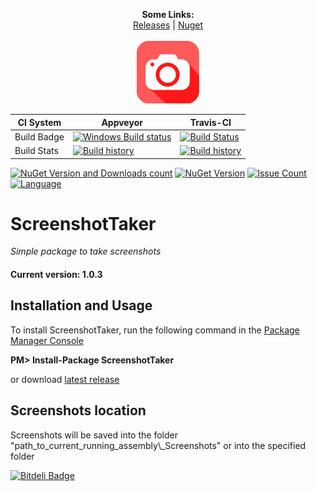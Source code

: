 <p align="center">
  <b>Some Links:</b><br>
  <a href="https://github.com/elv1s42/ScreenshotTaker/releases">Releases</a> |
  <a href="https://www.nuget.org/packages/ScreenshotTaker">Nuget</a> 
  <br><br>
  <img src="https://github.com/elv1s42/ScreenshotTaker/blob/master/Icon.png?raw=true" alt="Project icon">
</p>

|CI System|Appveyor|Travis-CI|
|---|---|---|
|Build Badge|[![Windows Build status](https://ci.appveyor.com/api/projects/status/github/elv1s42/screenshottaker?branch=master&svg=true)](https://ci.appveyor.com/project/elv1s42/screenshottaker/branch/master)|[![Build Status](https://travis-ci.org/elv1s42/ScreenshotTaker.svg)](https://travis-ci.org/elv1s42/ScreenshotTaker)|
|Build Stats|[![Build history](https://buildstats.info/appveyor/chart/elv1s42/ScreenshotTaker?branch=master)](https://ci.appveyor.com/project/elv1s42/screenshottaker/history/branch/master)|[![Build history](https://buildstats.info/travisci/chart/elv1s42/ScreenshotTaker?branch=master)](https://travis-ci.org/elv1s42/ScreenshotTaker/builds)|

[![NuGet Version and Downloads count](https://buildstats.info/nuget/ScreenshotTaker)](https://www.nuget.org/packages/ScreenshotTaker)
[![NuGet Version](https://img.shields.io/nuget/v/ScreenshotTaker.svg)](https://www.nuget.org/packages/ScreenshotTaker)
[![Issue Count](https://codeclimate.com/github/elv1s42/ScreenshotTaker/badges/issue_count.svg)](https://codeclimate.com/github/elv1s42/ScreenshotTaker)
[![Language](http://gh-toprated.info/Badges/LanguageBadge?user=elv1s42&repo=ScreenshotTaker)](https://github.com/elv1s42/ScreenshotTaker)


# ScreenshotTaker
_Simple package to take screenshots_

#### Current version: 1.0.3

##  Installation and Usage

To install ScreenshotTaker, run the following command in the [Package Manager Console](http://docs.nuget.org/docs/start-here/using-the-package-manager-console) 

**PM> Install-Package ScreenshotTaker**

or download [latest release](https://github.com/elv1s42/ScreenshotTaker/releases)

##  Screenshots location

Screenshots will be saved into the folder "path_to_current_running_assembly\\_Screenshots" 
or into the specified folder


[![Bitdeli Badge](https://d2weczhvl823v0.cloudfront.net/elv1s42/screenshottaker/trend.png)](https://bitdeli.com/free "Bitdeli Badge")

